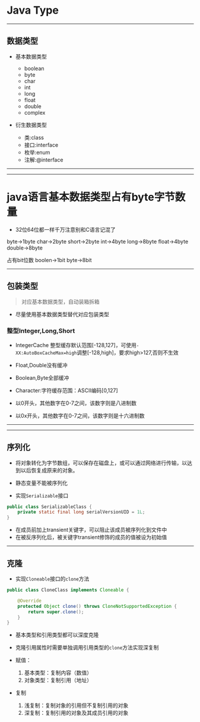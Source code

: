 # Java Type
---
## 数据类型
- 基本数据类型
    - boolean
    - byte
    - char
    - int
    - long
    - float
    - double
    - complex

- 衍生数据类型
    - 类:class
    - 接口:interface
    - 枚举:enum
    - 注解:@interface


---



---

# java语言基本数据类型占有byte字节数量
- 32位64位都一样千万注意别和C语言记混了

byte->1byte
char->2byte
short->2byte
int->4byte
long->8byte
float->4byte
double->8byte

占有bit位数
boolen->1bit
byte->8bit


---
## 包装类型
> 对应基本数据类型，自动装箱拆箱

- 尽量使用基本数据类型替代对应包装类型

### 整型Integer,Long,Short
- IntegerCache
整型缓存默认范围[-128,127]，可使用`-XX:AutoBoxCacheMax=high`调整[-128,high]，要求high>127,否则不生效
- Float,Double没有缓冲
- Boolean,Byte全部缓冲
- Character:字符缓存范围：ASCII编码[0,127]


- 以0开头，其他数字在0-7之间，该数字则是八进制数
- 以0x开头，其他数字在0-7之间，该数字则是十六进制数


---




---

## 序列化
- 将对象转化为字节数组，可以保存在磁盘上，或可以通过网络进行传输，以达到以后恢复成原来的对象。

- 静态变量不能被序列化

- 实现`Serializable`接口
```java
public class SerializableClass {
    private static final long serialVersionUID = 1L;
}
```
- 在成员前加上transient关键字，可以阻止该成员被序列化到文件中
- 在被反序列化后，被关键字transient修饰的成员的值被设为初始值



---

## 克隆


- 实现`Cloneable`接口的`clone`方法
```java
public class CloneClass implements Cloneable {

    @Override
    protected Object clone() throws CloneNotSupportedException {
        return super.clone();
    }
}

```

- 基本类型和引用类型都可以深度克隆
- 克隆引用属性时需要单独调用引用类型的`clone`方法实现深复制

- 赋值：
    1. 基本类型：复制内容（数值）
    2. 对象类型：复制引用（地址）

- 复制
    1. 浅复制：复制对象的引用但不复制引用的对象
    2. 深复制：复制引用的对象及其成员引用的对象



